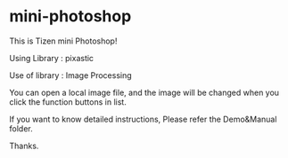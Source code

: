 # mini-photoshop

This is Tizen mini Photoshop!

Using Library : pixastic

Use of library : Image Processing

You can open a local image file,
and the image will be changed when you click the function buttons in list.

If you want to know detailed instructions, 
Please refer the Demo&Manual folder.

Thanks.

